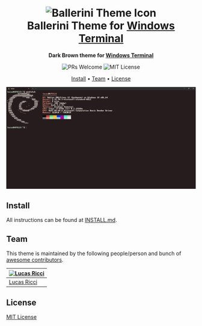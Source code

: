 <h1 align="center">
  <br>
  <img src="./icon.png" alt="Ballerini Theme Icon" width="100">
  <br>
  Ballerini Theme for <a href="https://github.com/microsoft/terminal">Windows Terminal</a>
  <br>
</h1>

<p align="center">
  <strong>Dark Brown theme for <a href="https://github.com/microsoft/terminal">Windows Terminal</a></strong>
</p>

<p align="center">
  <img src="https://img.shields.io/badge/PRs-welcome-orange" alt="PRs Welcome"/>

  <img src="https://img.shields.io/badge/MIT-License-orange" alt="MIT License"/>
</p>

<p align="center">
  <a href="#install">Install</a> •
  <a href="#team">Team</a> •
  <a href="#license">License</a>
</p>

<p align="center">
  <img src="./ballerini-theme-windows-terminal.png" alt="Ballerini Theme Screenshot for Vivaldi">
</p>

## Install

All instructions can be found at [INSTALL.md](./INSTALL.md).

## Team

This theme is maintained by the following people/person and bunch of [awesome contributors](https://github.com/Ballerini-Theme/template/graphs/contributors).

| [![Lucas Ricci](https://github.com/lucasricci.png?size=100)](https://github.com/lucasricci)    |
| ---------------------------------------------------------------------------------------------- | 
| [Lucas Ricci](https://github.com/lucasricci)                                                   |

## License

[MIT License](./LICENSE)
